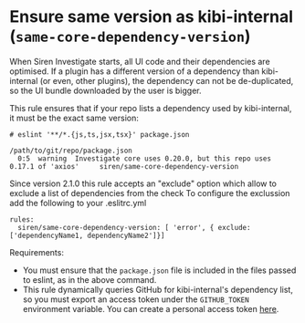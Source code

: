 # Ensure same version as kibi-internal (`same-core-dependency-version`)

When Siren Investigate starts, all UI code and their dependencies are optimised. If a plugin has a different version of a dependency than kibi-internal (or even, other plugins), the dependency can not be de-duplicated, so the UI bundle downloaded by the user is bigger.

This rule ensures that if your repo lists a dependency used by kibi-internal, it must be the exact same version:

```
# eslint '**/*.{js,ts,jsx,tsx}' package.json

/path/to/git/repo/package.json
  0:5  warning  Investigate core uses 0.20.0, but this repo uses 0.17.1 of 'axios'     siren/same-core-dependency-version
``` 

Since version 2.1.0 this rule accepts an "exclude" option which allow to exclude a list of dependencies from the check 
To configure the exclussion add the following to your .eslitrc.yml

```
rules:
  siren/same-core-dependency-version: [ 'error', { exclude: ['dependencyName1, dependencyName2']}]
```


Requirements:
- You must ensure that the `package.json` file is included in the files passed to eslint, as in the above command.
- This rule dynamically queries GitHub for kibi-internal's dependency list, so you must export an access token under the `GITHUB_TOKEN` environment variable. You can create a personal access token [here](https://github.com/settings/tokens).
